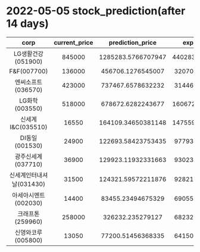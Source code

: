 # 2022-05-05 stock_prediction(after 14 days)

|   corp   |   current_price   |   prediction_price   |   expected_profit   |
|:--------:|:-----------------:|:--------------------:|:-------------------:|
|LG생활건강(051900)|845000|1285283.5766707947|440283.57667079475|
|F&F(007700)|136000|456706.1276545007|320706.1276545007|
|엔씨소프트(036570)|423000|737467.6578632232|314467.6578632232|
|LG화학(003550)|518000|678672.6282243677|160672.62822436774|
|신세계 I&C(035510)|16550|164109.34650381148|147559.34650381148|
|DI동일(001530)|24900|122693.58423753435|97793.58423753435|
|광주신세계(037710)|36900|129923.11932331663|93023.11932331663|
|신세계인터내셔날(031430)|31500|124321.59572211876|92821.59572211876|
|아세아시멘트(002030)|14400|83455.23494675329|69055.23494675329|
|크래프톤(259960)|258000|326232.235279127|68232.23527912702|
|신영와코루(005800)|13050|77200.51456368335|64150.51456368335|
